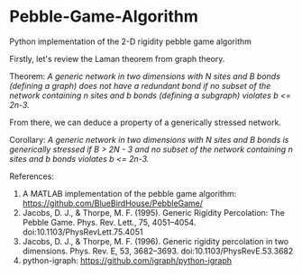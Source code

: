 # Pebble-Game-Algorithm
Python implementation of the 2-D rigidity pebble game algorithm

Firstly, let's review the Laman theorem from graph theory.

Theorem: *A generic network in two dimensions with N sites and B bonds (defining a graph) does not have a redundant bond if no subset of the network containing n sites and b bonds (defining a subgraph) violates b <= 2n-3.*

From there, we can deduce a property of a generically stressed network.

Corollary: *A generic network in two dimensions with N sites and B bonds is generically stressed if B > 2N - 3 and no subset of the network containing n sites and b bonds violates b <= 2n-3.*

References:
1. A MATLAB implementation of the pebble game algorithm: https://github.com/BlueBirdHouse/PebbleGame/
2. Jacobs, D. J., & Thorpe, M. F. (1995). Generic Rigidity Percolation: The Pebble Game. Phys. Rev. Lett., 75, 4051–4054. doi:10.1103/PhysRevLett.75.4051
3. Jacobs, D. J., & Thorpe, M. F. (1996). Generic rigidity percolation in two dimensions. Phys. Rev. E, 53, 3682–3693. doi:10.1103/PhysRevE.53.3682
4. python-igraph: https://github.com/igraph/python-igraph
